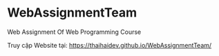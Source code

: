# WebAssignmentTeam
Web Assignment Of Web Programming Course

Truy cập Website tại: https://thaihaidev.github.io/WebAssignmentTeam/
